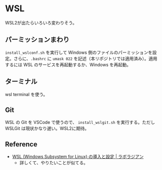 # WSL

WSL2が出たらいろいろ変わりそう。

## パーミッションまわり

`install_wslconf.sh` を実行して Windows 側のファイルのパーミッションを設定。さらに、`.bashrc` に `umask 022` を記述（本リポジトリでは適用済み）。適用するには WSL のサービスを再起動するか、Windows を再起動。

## ターミナル

wsl terminal を使う。

## Git

WSL の Git を VSCode で使うので、 `install_wslgit.sh` を実行する。ただし WSLGit は現状かなり遅い。WSL2に期待。

## Reference

- [WSL (Windows Subsystem for Linux) の導入と設定 | ラボラジアン](https://laboradian.com/installation-and-setting-of-wsl/)
  - 詳しくて、やりたいことが似てる。
